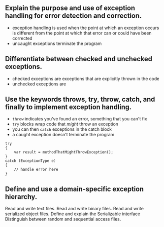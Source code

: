 ## Explain the purpose and use of exception handling for error detection and correction.
- exception handling is used when the point at which an exception occurs is different from the point at which that error can or could have been corrected
- uncaught exceptions terminate the program

## Differentiate between checked and unchecked exceptions.
- checked exceptions are exceptions that are explicitly thrown in the code
- unchecked exceptions are 

## Use the keywords throws, try, throw, catch, and finally to implement exception handling.
- `throw` indicates you've found an error, something that you can't fix
- `try` blocks wrap code that _might_ throw an exception
- you can then `catch` exceptions in the catch block
- a caught exception doesn't terminate the program
```
try
{
    var result = methodThatMightThrowException();
}
catch (ExceptionType e)
{
    // handle error here
}
```

## Define and use a domain-specific exception hierarchy.

Read and write text files.
Read and write binary files.
Read and write serialized object files.
Define and explain the Serializable interface
Distinguish between random and sequential access files.
